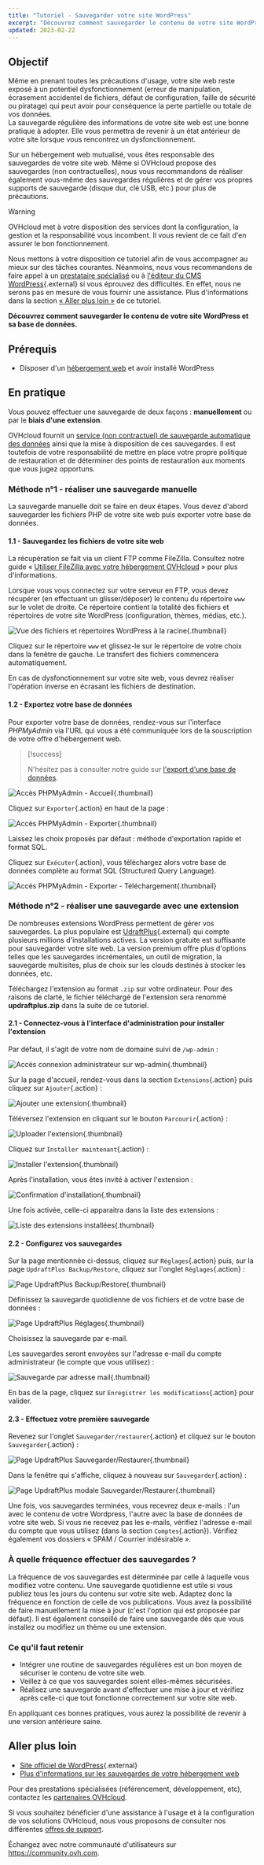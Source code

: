 ```yaml
---
title: "Tutoriel - Sauvegarder votre site WordPress"
excerpt: "Découvrez comment sauvegarder le contenu de votre site WordPress et sa base de données"
updated: 2023-02-22
---
```


## Objectif

Même en prenant toutes les précautions d'usage, votre site web reste exposé à un potentiel dysfonctionnement (erreur de manipulation, écrasement accidentel de fichiers, défaut de configuration, faille de sécurité ou piratage) qui peut avoir pour conséquence la perte partielle ou totale de vos données.<br>
La sauvegarde régulière des informations de votre site web est une bonne pratique à adopter. Elle vous permettra de revenir à un état antérieur de votre site lorsque vous rencontrez un dysfonctionnement.

Sur un hébergement web mutualisé, vous êtes responsable des sauvegardes de votre site web. Même si OVHcloud propose des sauvegardes (non contractuelles), nous vous recommandons de réaliser également vous-même des sauvegardes régulières et de gérer vos propres supports de sauvegarde (disque dur, clé USB, etc.) pour plus de précautions.

> [!warning]
>
> OVHcloud met à votre disposition des services dont la configuration, la gestion et la responsabilité vous incombent. Il vous revient de ce fait d'en assurer le bon fonctionnement.
> 
> Nous mettons à votre disposition ce tutoriel afin de vous accompagner au mieux sur des tâches courantes. Néanmoins, nous vous recommandons de faire appel à un [prestataire spécialisé](/links/partner) ou à [l'éditeur du CMS WordPress](https://wordpress.com/fr/support/){.external} si vous éprouvez des difficultés. En effet, nous ne serons pas en mesure de vous fournir une assistance. Plus d'informations dans la section [« Aller plus loin »](#go-further) de ce tutoriel.
>

**Découvrez comment sauvegarder le contenu de votre site WordPress et sa base de données.**

## Prérequis

- Disposer d'un [hébergement web](/links/web/hosting) et avoir installé WordPress

## En pratique

Vous pouvez effectuer une sauvegarde de deux façons : **manuellement** ou par le **biais d'une extension**.

OVHcloud fournit un [service (non contractuel) de sauvegarde automatique des données](/pages/web_cloud/web_hosting/ftp_save_and_backup) ainsi que la mise à disposition de ces sauvegardes. Il est toutefois de votre responsabilité de mettre en place votre propre politique de restauration et de déterminer des points de restauration aux moments que vous jugez opportuns.

### Méthode n°1 - réaliser une sauvegarde manuelle

La sauvegarde manuelle doit se faire en deux étapes. Vous devez d'abord sauvegarder les fichiers PHP de votre site web puis exporter votre base de données.

#### 1.1 - Sauvegardez les fichiers de votre site web

La récupération se fait via un client FTP comme FileZilla. Consultez notre guide « [Utiliser FileZilla avec votre hébergement OVHcloud](/pages/web_cloud/web_hosting/ftp_filezilla_user_guide) » pour plus d'informations.

Lorsque vous vous connectez sur votre serveur en FTP, vous devez récupérer (en effectuant un glisser/déposer) le contenu du répertoire `www` sur le volet de droite. Ce répertoire contient la totalité des fichiers et répertoires de votre site WordPress (configuration, thèmes, médias, etc.).

![Vue des fichiers et répertoires WordPress à la racine](images/wordpress-into-www.png){.thumbnail}

Cliquez sur le répertoire `www` et glissez-le sur le répertoire de votre choix dans la fenêtre de gauche. Le transfert des fichiers commencera automatiquement.

En cas de dysfonctionnement sur votre site web, vous devrez réaliser l'opération inverse en écrasant les fichiers de destination.

#### 1.2 - Exportez votre base de données

Pour exporter votre base de données, rendez-vous sur l'interface _PHPMyAdmin_ via l'URL qui vous a été communiquée lors de la souscription de votre offre d'hébergement web.

> [!success]
>
> N'hésitez pas à consulter notre guide sur [l'export d'une base de données](/pages/web_cloud/web_hosting/sql_database_export).

![Accès PHPMyAdmin - Accueil](images/pma-main-page.png){.thumbnail}

Cliquez sur `Exporter`{.action} en haut de la page :

![Accès PHPMyAdmin - Exporter](images/pma-export.png){.thumbnail}

Laissez les choix proposés par défaut : méthode d'exportation rapide et format SQL.

Cliquez sur `Exécuter`{.action}, vous téléchargez alors votre base de données complète au format SQL (Structured Query Language).

![Accès PHPMyAdmin - Exporter - Téléchargement](images/dowload-successfull.png){.thumbnail}

### Méthode n°2 - réaliser une sauvegarde avec une extension

De nombreuses extensions WordPress permettent de gérer vos sauvegardes. La plus populaire est [UdraftPlus](https://wordpress.org/plugins/updraftplus/){.external} qui compte plusieurs millions d'installations actives. La version gratuite est suffisante pour sauvegarder votre site web. La version premium offre plus d'options telles que les sauvegardes incrémentales, un outil de migration, la sauvegarde multisites, plus de choix sur les clouds destinés à stocker les données, etc.

Téléchargez l'extension au format `.zip` sur votre ordinateur. Pour des raisons de clarté, le fichier téléchargé de l'extension sera renommé **updraftplus.zip** dans la suite de ce tutoriel.

#### 2.1 - Connectez-vous à l'interface d'administration pour installer l'extension

Par défaut, il s'agit de votre nom de domaine suivi de `/wp-admin` :

![Accès connexion administrateur sur wp-admin](images/login-interface.png){.thumbnail}

Sur la page d'accueil, rendez-vous dans la section `Extensions`{.action} puis cliquez sur `Ajouter`{.action} :

![Ajouter une extension](images/plugins-add-new.png){.thumbnail}

Téléversez l'extension en cliquant sur le bouton `Parcourir`{.action} :

![Uploader l'extension](images/plugins-add-new-updraftplus.png){.thumbnail}

Cliquez sur `Installer maintenant`{.action} :

![Installer l'extension](images/plugins-browse-updraftplus.png){.thumbnail}

Après l'installation, vous êtes invité à activer l'extension :

![Confirmation d'installation](images/plugins-activate-updraftplus.png){.thumbnail}

Une fois activée, celle-ci apparaitra dans la liste des extensions :

![Liste des extensions installées](images/plugins-list-updraftplus.png){.thumbnail}

#### 2.2 - Configurez vos sauvegardes

Sur la page mentionnée ci-dessus, cliquez sur `Réglages`{.action} puis, sur la page `UpdraftPlus Backup/Restore`, cliquez sur l'onglet `Réglages`{.action} :

![Page UpdraftPlus Backup/Restore](images/updraftplus-settings.png){.thumbnail}

Définissez la sauvegarde quotidienne de vos fichiers et de votre base de données :

![Page UpdraftPlus Réglages](images/updraftplus-settings-2.png){.thumbnail}

Choisissez la sauvegarde par e-mail.

Les sauvegardes seront envoyées sur l'adresse e-mail du compte administrateur (le compte que vous utilisez) :

![Sauvegarde par adresse mail](images/email-setting.png){.thumbnail}

En bas de la page, cliquez sur `Enregistrer les modifications`{.action} pour valider.

#### 2.3 - Effectuez votre première sauvegarde

Revenez sur l'onglet `Sauvegarder/restaurer`{.action} et cliquez sur le bouton `Sauvegarder`{.action} :

![Page UpdraftPlus Sauvegarder/Restaurer](images/updraftplus-backup-now.png){.thumbnail}

Dans la fenêtre qui s'affiche, cliquez à nouveau sur `Sauvegarder`{.action} :

![Page UpdraftPlus modale Sauvegarder/Restaurer](images/updraftplus-perform-backup.png){.thumbnail}

Une fois, vos sauvegardes terminées, vous recevrez deux e-mails : l'un avec le contenu de votre Wordpress, l'autre avec la base de données de votre site web.
Si vous ne recevez pas les e-mails, vérifiez l'adresse e-mail du compte que vous utilisez (dans la section `Comptes`{.action}). Vérifiez également vos dossiers « SPAM / Courrier indésirable ».

### À quelle fréquence effectuer des sauvegardes ?

La fréquence de vos sauvegardes est déterminée par celle à laquelle vous modifiez votre contenu. Une sauvegarde quotidienne est utile si vous publiez tous les jours du contenu sur votre site web. Adaptez donc la fréquence en fonction de celle de vos publications. Vous avez la possibilité de faire manuellement la mise à jour (c'est l'option qui est proposée par défaut). Il est également conseillé de faire une sauvegarde dès que vous installez ou modifiez un thème ou une extension.

### Ce qu'il faut retenir

- Intégrer une routine de sauvegardes régulières est un bon moyen de sécuriser le contenu de votre site web.
- Veillez à ce que vos sauvegardes soient elles-mêmes sécurisées.
- Réalisez une sauvegarde avant d'effectuer une mise à jour et vérifiez après celle-ci que tout fonctionne correctement sur votre site web. 

En appliquant ces bonnes pratiques, vous aurez la possibilité de revenir à une version antérieure saine.

## Aller plus loin <a name="go-further"></a>

- [Site officiel de WordPress](https://wordpress.org){.external}
- [Plus d'informations sur les sauvegardes de votre hébergement web](/pages/web_cloud/web_hosting/hosting_technical_specificities#informations-sur-les-sauvegardes-automatiques)

Pour des prestations spécialisées (référencement, développement, etc), contactez les [partenaires OVHcloud](/links/partner).

Si vous souhaitez bénéficier d'une assistance à l'usage et à la configuration de vos solutions OVHcloud, nous vous proposons de consulter nos différentes [offres de support](/links/support).

Échangez avec notre communauté d'utilisateurs sur <https://community.ovh.com>.